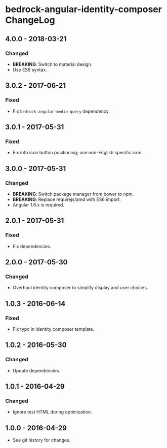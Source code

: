# bedrock-angular-identity-composer ChangeLog

## 4.0.0 - 2018-03-21

### Changed
- **BREAKING**: Switch to material design.
- Use ES6 syntax.

## 3.0.2 - 2017-06-21

### Fixed
- Fix `bedrock-angular-media-query` dependency.

## 3.0.1 - 2017-05-31

### Fixed
- Fix info icon button positioning; use non-English specific icon.

## 3.0.0 - 2017-05-31

### Changed
- **BREAKING**: Switch package manager from bower to npm.
- **BREAKING**: Replace requirejs/amd with ES6 import.
- Angular 1.6.x is required.

## 2.0.1 - 2017-05-31

### Fixed
- Fix dependencies.

## 2.0.0 - 2017-05-30

### Changed
- Overhaul identity composer to simplify display and user choices.

## 1.0.3 - 2016-06-14

### Fixed
- Fix typo in identity composer template.

## 1.0.2 - 2016-05-30

### Changed
- Update dependencies.

## 1.0.1 - 2016-04-29

### Changed
- Ignore test HTML during optimization.

## 1.0.0 - 2016-04-29

- See git history for changes.
